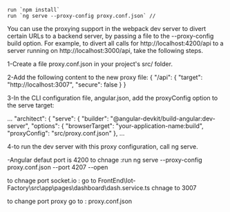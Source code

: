 
    run `npm install`
    run `ng serve --proxy-config proxy.conf.json` // 



You can use the proxying support in the webpack dev server to divert certain URLs to a backend server, by passing a file to the --proxy-config build option. For example, to divert all calls for http://localhost:4200/api to a server running on http://localhost:3000/api, take the following steps.

1-Create a file proxy.conf.json in your project's src/ folder.

2-Add the following content to the new proxy file:
{
  "/api": {
    "target": "http://localhost:3007",
    "secure": false
  }
}

3-In the CLI configuration file, angular.json, add the proxyConfig option to the serve target:


...
"architect": {
  "serve": {
    "builder": "@angular-devkit/build-angular:dev-server",
    "options": {
      "browserTarget": "your-application-name:build",
      "proxyConfig": "src/proxy.conf.json"
    },
...

4-to run the dev server with this proxy configuration, call ng serve.
 
-Angular  defaut port is 4200  to chnage :run ng serve --proxy-config proxy.conf.json  --port 4207 --open


to chnage port socket.io : go to FrontEnd\Iot-Factory\src\app\pages\dashboard\dash.service.ts   chnage to 3007

to change port proxy go to :  proxy.conf.json